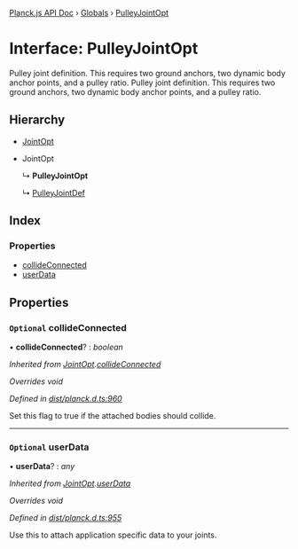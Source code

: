 [Planck.js API Doc](../README.md) › [Globals](../globals.md) › [PulleyJointOpt](pulleyjointopt.md)

# Interface: PulleyJointOpt

Pulley joint definition. This requires two ground anchors, two dynamic body
anchor points, and a pulley ratio.
Pulley joint definition. This requires two ground anchors, two dynamic body
anchor points, and a pulley ratio.

## Hierarchy

* [JointOpt](jointopt.md)

* JointOpt

  ↳ **PulleyJointOpt**

  ↳ [PulleyJointDef](pulleyjointdef.md)

## Index

### Properties

* [collideConnected](pulleyjointopt.md#optional-collideconnected)
* [userData](pulleyjointopt.md#optional-userdata)

## Properties

### `Optional` collideConnected

• **collideConnected**? : *boolean*

*Inherited from [JointOpt](jointopt.md).[collideConnected](jointopt.md#optional-collideconnected)*

*Overrides void*

*Defined in [dist/planck.d.ts:960](https://github.com/shakiba/planck.js/blob/7e469c4/dist/planck.d.ts#L960)*

Set this flag to true if the attached bodies
should collide.

___

### `Optional` userData

• **userData**? : *any*

*Inherited from [JointOpt](jointopt.md).[userData](jointopt.md#optional-userdata)*

*Overrides void*

*Defined in [dist/planck.d.ts:955](https://github.com/shakiba/planck.js/blob/7e469c4/dist/planck.d.ts#L955)*

Use this to attach application specific data to your joints.
